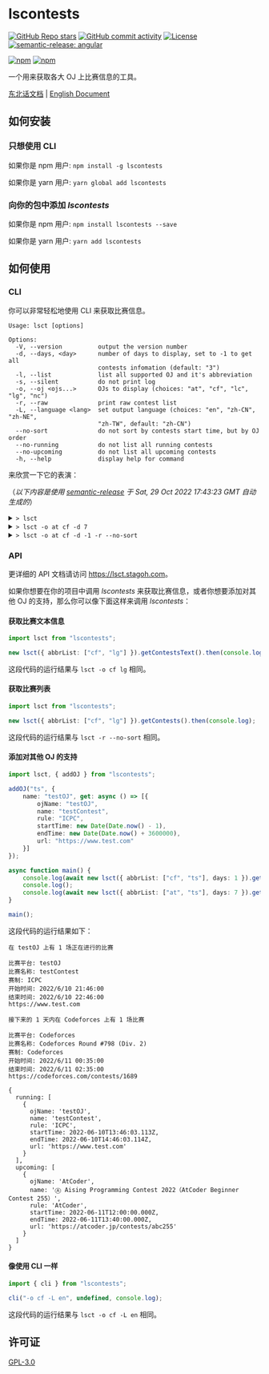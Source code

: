 # lscontests

[![GitHub Repo stars](https://img.shields.io/github/stars/StableAgOH/lscontests?style=social)](https://github.com/StableAgOH/lscontests)
[![GitHub commit activity](https://img.shields.io/github/commit-activity/m/StableAgOH/lscontests?logo=github)](https://github.com/StableAgOH/lscontests)
[![License](https://img.shields.io/github/license/StableAgOH/lscontests)](https://github.com/StableAgOH/lscontests)
[![semantic-release: angular](https://img.shields.io/badge/semantic--release-angular-e10079?logo=semantic-release)](https://github.com/semantic-release/semantic-release)

[![npm](https://img.shields.io/npm/v/lscontests?logo=npm)](https://www.npmjs.com/package/lscontests)
[![npm](https://img.shields.io/npm/dw/lscontests?logo=npm)](https://www.npmjs.com/package/lscontests)

一个用来获取各大 OJ 上比赛信息的工具。

[东北话文档](./README-zh-NE.md) | [English Document](./README.md)

## 如何安装

### 只想使用 CLI

如果你是 npm 用户: `npm install -g lscontests`

如果你是 yarn 用户: `yarn global add lscontests`

### 向你的包中添加 *lscontests*

如果你是 npm 用户: `npm install lscontests --save`

如果你是 yarn 用户: `yarn add lscontests`

## 如何使用

### CLI

你可以非常轻松地使用 CLI 来获取比赛信息。

<!-- block_help begin -->
```text
Usage: lsct [options]

Options:
  -V, --version          output the version number
  -d, --days, <day>      number of days to display, set to -1 to get all
                         contests infomation (default: "3")
  -l, --list             list all supported OJ and it's abbreviation
  -s, --silent           do not print log
  -o, --oj <ojs...>      OJs to display (choices: "at", "cf", "lc", "lg", "nc")
  -r, --raw              print raw contest list
  -L, --language <lang>  set output language (choices: "en", "zh-CN", "zh-NE",
                         "zh-TW", default: "zh-CN")
  --no-sort              do not sort by contests start time, but by OJ order
  --no-running           do not list all running contests
  --no-upcoming          do not list all upcoming contests
  -h, --help             display help for command
```
<!-- block_help end -->

来欣赏一下它的表演：

<!-- block_cli begin -->
（*以下内容是使用 [semantic-release](https://github.com/semantic-release/semantic-release) 于 Sat, 29 Oct 2022 17:43:23 GMT 自动生成的*）

<details>
<summary> <code>> lsct </code> </summary>

```text
在 Luogu 上有 2 场正在进行的比赛

比赛平台: Luogu
比赛名称: CSP-J 2022 自测
赛制: IOI
开始时间: 10/29/2022, 04:30:00
结束时间: 11/5/2022, 14:00:00
https://www.luogu.com.cn/contest/90215

比赛平台: Luogu
比赛名称: CSP-S 2022 自测
赛制: IOI
开始时间: 10/29/2022, 10:45:00
结束时间: 11/5/2022, 14:00:00
https://www.luogu.com.cn/contest/90216

接下来的 3 天内在 LeetCode,AtCoder 上有 2 场比赛

比赛平台: LeetCode
比赛名称: Weekly Contest 317
赛制: AtCoder
开始时间: 10/30/2022, 02:30:00
结束时间: 10/30/2022, 04:00:00
https://leetcode.com/contest/weekly-contest-317

比赛平台: AtCoder
比赛名称: Ⓗ TOYOTA MOTOR CORPORATION Programming Contest 2022（AtCoder Heuristic Contest 015）
赛制: AtCoder
开始时间: 10/30/2022, 06:00:00
结束时间: 10/30/2022, 10:00:00
https://atcoder.jp/contests/ahc015
```

</details>

<details>
<summary> <code>> lsct -o at cf -d 7</code> </summary>

```text
在 AtCoder,Codeforces 上没有正在进行的比赛捏

接下来的 7 天内在 AtCoder,Codeforces 上有 3 场比赛

比赛平台: AtCoder
比赛名称: Ⓗ TOYOTA MOTOR CORPORATION Programming Contest 2022（AtCoder Heuristic Contest 015）
赛制: AtCoder
开始时间: 10/30/2022, 06:00:00
结束时间: 10/30/2022, 10:00:00
https://atcoder.jp/contests/ahc015

比赛平台: Codeforces
比赛名称: Codeforces Round (Div. 2)
赛制: Codeforces
开始时间: 11/4/2022, 14:35:00
结束时间: 11/4/2022, 16:35:00
https://codeforces.com/contests/1747

比赛平台: AtCoder
比赛名称: Ⓐ AtCoder Beginner Contest 276
赛制: AtCoder
开始时间: 11/5/2022, 12:00:00
结束时间: 11/5/2022, 13:40:00
https://atcoder.jp/contests/abc276
```

</details>

<details>
<summary> <code>> lsct -o at cf -d -1 -r --no-sort</code> </summary>

```json
{
  "running": [],
  "upcoming": [
    {
      "ojName": "AtCoder",
      "name": "Ⓗ TOYOTA MOTOR CORPORATION Programming Contest 2022（AtCoder Heuristic Contest 015）",
      "rule": "AtCoder",
      "startTime": "2022-10-30T06:00:00.000Z",
      "endTime": "2022-10-30T10:00:00.000Z",
      "url": "https://atcoder.jp/contests/ahc015"
    },
    {
      "ojName": "AtCoder",
      "name": "Ⓐ AtCoder Beginner Contest 276",
      "rule": "AtCoder",
      "startTime": "2022-11-05T12:00:00.000Z",
      "endTime": "2022-11-05T13:40:00.000Z",
      "url": "https://atcoder.jp/contests/abc276"
    },
    {
      "ojName": "AtCoder",
      "name": "Ⓗ HACK TO THE FUTURE 2023 qual（AtCoder Heuristic Contest 016）",
      "rule": "AtCoder",
      "startTime": "2022-11-11T10:00:00.000Z",
      "endTime": "2022-11-20T10:00:00.000Z",
      "url": "https://atcoder.jp/contests/ahc016"
    },
    {
      "ojName": "AtCoder",
      "name": "Ⓐ Daiwa Securities Co. Ltd. Programming Contest 2022 Autumn (AtCoder Beginner Contest 277)",
      "rule": "AtCoder",
      "startTime": "2022-11-12T12:00:00.000Z",
      "endTime": "2022-11-12T13:40:00.000Z",
      "url": "https://atcoder.jp/contests/abc277"
    },
    {
      "ojName": "AtCoder",
      "name": "Ⓐ TOYOTA SYSTEMS Programming Contest 2022(AtCoder Beginner Contest 279)",
      "rule": "AtCoder",
      "startTime": "2022-11-26T12:00:00.000Z",
      "endTime": "2022-11-26T13:40:00.000Z",
      "url": "https://atcoder.jp/contests/abc279"
    },
    {
      "ojName": "Codeforces",
      "name": "Codeforces Round (Div. 2)",
      "rule": "Codeforces",
      "startTime": "2022-11-04T14:35:00.000Z",
      "endTime": "2022-11-04T16:35:00.000Z",
      "url": "https://codeforces.com/contests/1747"
    },
    {
      "ojName": "Codeforces",
      "name": "CodeTON Round 3 (Div. 1 + Div. 2, Rated, Prizes!)",
      "rule": "Codeforces",
      "startTime": "2022-11-06T14:35:00.000Z",
      "endTime": "2022-11-06T16:35:00.000Z",
      "url": "https://codeforces.com/contests/1750"
    },
    {
      "ojName": "Codeforces",
      "name": "Codeforces Round (Div. 2)",
      "rule": "Codeforces",
      "startTime": "2022-11-12T14:35:00.000Z",
      "endTime": "2022-11-12T16:35:00.000Z",
      "url": "https://codeforces.com/contests/1748"
    },
    {
      "ojName": "Codeforces",
      "name": "45th ICPC World Finals Challenge powered by Huawei - Problem 1",
      "startTime": "2022-11-17T00:00:00.000Z",
      "endTime": "2022-11-30T23:59:00.000Z",
      "url": "https://codeforces.com/contests/1751"
    },
    {
      "ojName": "Codeforces",
      "name": "45th ICPC World Finals Challenge powered by Huawei - Problem 2",
      "startTime": "2022-11-17T00:00:00.000Z",
      "endTime": "2022-11-30T23:59:00.000Z",
      "url": "https://codeforces.com/contests/1752"
    },
    {
      "ojName": "Codeforces",
      "name": "Codeforces Round (Div. 2)",
      "rule": "Codeforces",
      "startTime": "2022-12-27T14:35:00.000Z",
      "endTime": "2022-12-27T16:35:00.000Z",
      "url": "https://codeforces.com/contests/1731"
    }
  ]
}
```

</details>
<!-- block_cli end -->

### API

更详细的 API 文档请访问 <https://lsct.stagoh.com>。

如果你想要在你的项目中调用 *lscontests* 来获取比赛信息，或者你想要添加对其他 OJ 的支持，那么你可以像下面这样来调用 *lscontests*：

#### 获取比赛文本信息

```typescript
import lsct from "lscontests";

new lsct({ abbrList: ["cf", "lg"] }).getContestsText().then(console.log);
```

这段代码的运行结果与 `lsct -o cf lg` 相同。

#### 获取比赛列表

```typescript
import lsct from "lscontests";

new lsct({ abbrList: ["cf", "lg"] }).getContests().then(console.log);
```

这段代码的运行结果与 `lsct -r --no-sort` 相同。

#### 添加对其他 OJ 的支持

```typescript
import lsct, { addOJ } from "lscontests";

addOJ("ts", {
    name: "testOJ", get: async () => [{
        ojName: "testOJ",
        name: "testContest",
        rule: "ICPC",
        startTime: new Date(Date.now() - 1),
        endTime: new Date(Date.now() + 3600000),
        url: "https://www.test.com"
    }]
});

async function main() {
    console.log(await new lsct({ abbrList: ["cf", "ts"], days: 1 }).getContestsText());
    console.log();
    console.log(await new lsct({ abbrList: ["at", "ts"], days: 7 }).getContests());
}

main();
```

这段代码的运行结果如下：

```text
在 testOJ 上有 1 场正在进行的比赛

比赛平台: testOJ
比赛名称: testContest
赛制: ICPC
开始时间: 2022/6/10 21:46:00
结束时间: 2022/6/10 22:46:00
https://www.test.com

接下来的 1 天内在 Codeforces 上有 1 场比赛

比赛平台: Codeforces
比赛名称: Codeforces Round #798 (Div. 2)
赛制: Codeforces
开始时间: 2022/6/11 00:35:00
结束时间: 2022/6/11 02:35:00
https://codeforces.com/contests/1689

{
  running: [
    {
      ojName: 'testOJ',
      name: 'testContest',
      rule: 'ICPC',
      startTime: 2022-06-10T13:46:03.113Z,
      endTime: 2022-06-10T14:46:03.114Z,
      url: 'https://www.test.com'
    }
  ],
  upcoming: [
    {
      ojName: 'AtCoder',
      name: 'Ⓐ Aising Programming Contest 2022（AtCoder Beginner Contest 255）',
      rule: 'AtCoder',
      startTime: 2022-06-11T12:00:00.000Z,
      endTime: 2022-06-11T13:40:00.000Z,
      url: 'https://atcoder.jp/contests/abc255'
    }
  ]
}
```

#### 像使用 CLI 一样

```typescript
import { cli } from "lscontests";

cli("-o cf -L en", undefined, console.log);
```

这段代码的运行结果与 `lsct -o cf -L en` 相同。

## 许可证

[GPL-3.0](https://www.gnu.org/licenses/gpl-3.0.html)
